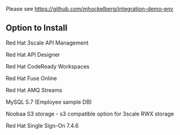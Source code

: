 Please see https://github.com/mhockelberg/integration-demo-env

## Option to Install

Red Hat 3scale API Management

Red Hat API Designer 

Red Hat CodeReady Workspaces

Red Hat Fuse Online 

Red Hat AMQ Streams

MySQL 5.7 (Employee sample DB)

Noobaa S3 storage - s3 compatible option for 3scale RWX storage

Red Hat Single Sign-On 7.4.6
